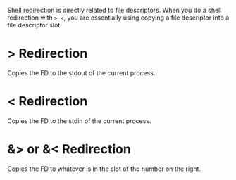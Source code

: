 Shell redirection is directly related to file descriptors. When you do a shell redirection with `> <`, you are essentially using copying a file descriptor into a file descriptor slot. 

# \> Redirection

Copies the FD to the stdout of the current process.

# < Redirection

Copies the FD to the stdin of the current process.

# &> or &< Redirection

Copies the FD to whatever is in the slot of the number on the right.